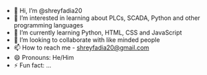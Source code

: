 - 👋 Hi, I’m @shreyfadia20
- 👀 I’m interested in learning about PLCs, SCADA, Python and other programming languages
- 🌱 I’m currently learning Python, HTML, CSS and JavaScript
- 💞️ I’m looking to collaborate with like minded people
- 📫 How to reach me - shreyfadia20@gmail.com
- 😄 Pronouns: He/Him
- ⚡ Fun fact: ...

<!---
shreyfadia20/shreyfadia20 is a ✨ special ✨ repository because its `README.md` (this file) appears on your GitHub profile.
You can click the Preview link to take a look at your changes.
--->
